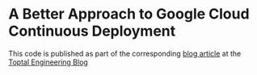 # A Better Approach to Google Cloud Continuous Deployment

This code is published as part of the corresponding [blog article](https://www.toptal.com/devops/better-google-cloud-continuous-deployment) at the [Toptal Engineering Blog](https://www.toptal.com/blog)
